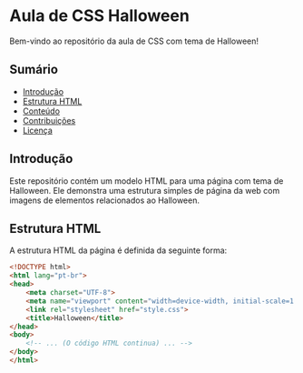 # Aula de CSS Halloween

Bem-vindo ao repositório da aula de CSS com tema de Halloween!

## Sumário
- [Introdução](#introdução)
- [Estrutura HTML](#estrutura-html)
- [Conteúdo](#conteúdo)
- [Contribuições](#contribuições)
- [Licença](#licença)

## Introdução

Este repositório contém um modelo HTML para uma página com tema de Halloween. Ele demonstra uma estrutura simples de página da web com imagens de elementos relacionados ao Halloween.

## Estrutura HTML

A estrutura HTML da página é definida da seguinte forma:

```html
<!DOCTYPE html>
<html lang="pt-br">
<head>
    <meta charset="UTF-8">
    <meta name="viewport" content="width=device-width, initial-scale=1.0">
    <link rel="stylesheet" href="style.css">
    <title>Halloween</title>
</head>
<body>
    <!-- ... (O código HTML continua) ... -->
</body>
</html>
